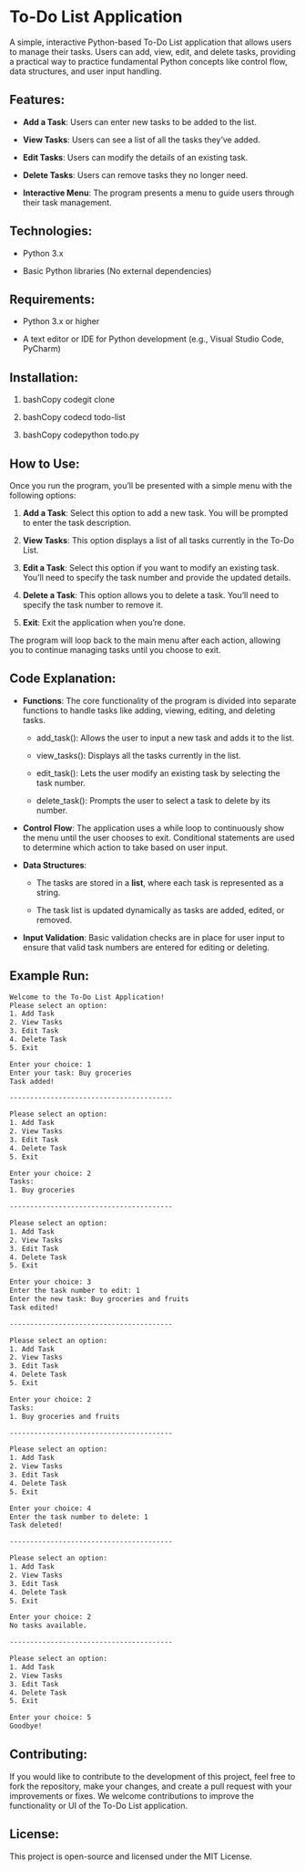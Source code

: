To-Do List Application
======================

A simple, interactive Python-based To-Do List application that allows users to manage their tasks. Users can add, view, edit, and delete tasks, providing a practical way to practice fundamental Python concepts like control flow, data structures, and user input handling.

Features:
---------

*   **Add a Task**: Users can enter new tasks to be added to the list.
    
*   **View Tasks**: Users can see a list of all the tasks they’ve added.
    
*   **Edit Tasks**: Users can modify the details of an existing task.
    
*   **Delete Tasks**: Users can remove tasks they no longer need.
    
*   **Interactive Menu**: The program presents a menu to guide users through their task management.
    

Technologies:
-------------

*   Python 3.x
    
*   Basic Python libraries (No external dependencies)
    

Requirements:
-------------

*   Python 3.x or higher
    
*   A text editor or IDE for Python development (e.g., Visual Studio Code, PyCharm)
    

Installation:
-------------

1.  bashCopy codegit clone
    
2.  bashCopy codecd todo-list
    
3.  bashCopy codepython todo.py
    

How to Use:
-----------

Once you run the program, you’ll be presented with a simple menu with the following options:

1.  **Add a Task**: Select this option to add a new task. You will be prompted to enter the task description.
    
2.  **View Tasks**: This option displays a list of all tasks currently in the To-Do List.
    
3.  **Edit a Task**: Select this option if you want to modify an existing task. You’ll need to specify the task number and provide the updated details.
    
4.  **Delete a Task**: This option allows you to delete a task. You’ll need to specify the task number to remove it.
    
5.  **Exit**: Exit the application when you’re done.
    

The program will loop back to the main menu after each action, allowing you to continue managing tasks until you choose to exit.

Code Explanation:
-----------------

*   **Functions**: The core functionality of the program is divided into separate functions to handle tasks like adding, viewing, editing, and deleting tasks.
    
    *   add\_task(): Allows the user to input a new task and adds it to the list.
        
    *   view\_tasks(): Displays all the tasks currently in the list.
        
    *   edit\_task(): Lets the user modify an existing task by selecting the task number.
        
    *   delete\_task(): Prompts the user to select a task to delete by its number.
        
*   **Control Flow**: The application uses a while loop to continuously show the menu until the user chooses to exit. Conditional statements are used to determine which action to take based on user input.
    
*   **Data Structures**:
    
    *   The tasks are stored in a **list**, where each task is represented as a string.
        
    *   The task list is updated dynamically as tasks are added, edited, or removed.
        
*   **Input Validation**: Basic validation checks are in place for user input to ensure that valid task numbers are entered for editing or deleting.
    

Example Run:
------------

```bash
Welcome to the To-Do List Application!
Please select an option:
1. Add Task
2. View Tasks
3. Edit Task
4. Delete Task
5. Exit

Enter your choice: 1
Enter your task: Buy groceries
Task added!

----------------------------------------

Please select an option:
1. Add Task
2. View Tasks
3. Edit Task
4. Delete Task
5. Exit

Enter your choice: 2
Tasks:
1. Buy groceries

----------------------------------------

Please select an option:
1. Add Task
2. View Tasks
3. Edit Task
4. Delete Task
5. Exit

Enter your choice: 3
Enter the task number to edit: 1
Enter the new task: Buy groceries and fruits
Task edited!

----------------------------------------

Please select an option:
1. Add Task
2. View Tasks
3. Edit Task
4. Delete Task
5. Exit

Enter your choice: 2
Tasks:
1. Buy groceries and fruits

----------------------------------------

Please select an option:
1. Add Task
2. View Tasks
3. Edit Task
4. Delete Task
5. Exit

Enter your choice: 4
Enter the task number to delete: 1
Task deleted!

----------------------------------------

Please select an option:
1. Add Task
2. View Tasks
3. Edit Task
4. Delete Task
5. Exit

Enter your choice: 2
No tasks available.

----------------------------------------

Please select an option:
1. Add Task
2. View Tasks
3. Edit Task
4. Delete Task
5. Exit

Enter your choice: 5
Goodbye!


```


Contributing:
-------------

If you would like to contribute to the development of this project, feel free to fork the repository, make your changes, and create a pull request with your improvements or fixes. We welcome contributions to improve the functionality or UI of the To-Do List application.

License:
--------

This project is open-source and licensed under the MIT License.

